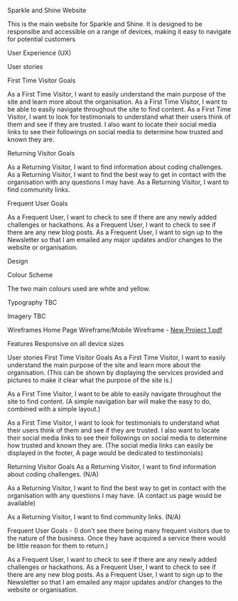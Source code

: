 
Sparkle and Shine Website

This is the main website for Sparkle and Shine. It is designed to be responsibe and accessible on a range of devices, making it easy to navigate for potential customers


User Experience (UX)

User stories

First Time Visitor Goals

As a First Time Visitor, I want to easily understand the main purpose of the site and learn more about the organisation.
As a First Time Visitor, I want to be able to easily navigate throughout the site to find content.
As a First Time Visitor, I want to look for testimonials to understand what their users think of them and see if they are trusted. I also want to locate their social media links to see their followings on social media to determine how trusted and known they are.

Returning Visitor Goals

As a Returning Visitor, I want to find information about coding challenges.
As a Returning Visitor, I want to find the best way to get in contact with the organisation with any questions I may have.
As a Returning Visitor, I want to find community links.

Frequent User Goals

As a Frequent User, I want to check to see if there are any newly added challenges or hackathons.
As a Frequent User, I want to check to see if there are any new blog posts.
As a Frequent User, I want to sign up to the Newsletter so that I am emailed any major updates and/or changes to the website or organisation.

Design

Colour Scheme

The two main colours used are white and yellow.

Typography
TBC

Imagery
TBC

Wireframes
Home Page Wireframe/Mobile Wireframe - [New Project 1.pdf](https://github.com/Danorak99/Danorak99/files/8001540/New.Project.1.pdf)

Features
Responsive on all device sizes

User stories
First Time Visitor Goals
As a First Time Visitor, I want to easily understand the main purpose of the site and learn more about the organisation.
(This can be shown by displaying the services provided and pictures to make it clear what the purpose of the site is.)

As a First Time Visitor, I want to be able to easily navigate throughout the site to find content.
(A simple navigation bar will make the easy to do, combined with a simple layout.)

As a First Time Visitor, I want to look for testimonials to understand what their users think of them and see if they are trusted. I also want to locate their social media links to see their followings on social media to determine how trusted and known they are.
(The social media links can easily be displayed in the footer, A page would be dedicated to testimonials)

Returning Visitor Goals
As a Returning Visitor, I want to find information about coding challenges. (N/A)

As a Returning Visitor, I want to find the best way to get in contact with the organisation with any questions I may have.
(A contact us page would be available)

As a Returning Visitor, I want to find community links. (N/A)

Frequent User Goals - (I don't see there being many frequent visitors due to the nature of the business. Once they have acquired a service there would be little reason for them to return.)

As a Frequent User, I want to check to see if there are any newly added challenges or hackathons.
As a Frequent User, I want to check to see if there are any new blog posts.
As a Frequent User, I want to sign up to the Newsletter so that I am emailed any major updates and/or changes to the website or organisation.



